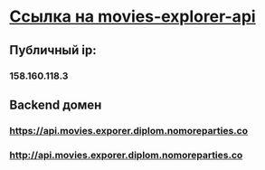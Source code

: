 # [Ссылка на movies-explorer-api](https://github.com/OrGaNiK777/movies-explorer-api)

## Публичный ip:

### 158.160.118.3

## Backend домен

### https://api.movies.exporer.diplom.nomoreparties.co
### http://api.movies.exporer.diplom.nomoreparties.co
